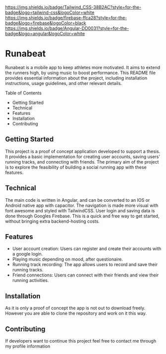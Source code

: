 https://img.shields.io/badge/Tailwind_CSS-38B2AC?style=for-the-badge&logo=tailwind-css&logoColor=white
https://img.shields.io/badge/firebase-ffca28?style=for-the-badge&logo=firebase&logoColor=black
https://img.shields.io/badge/Angular-DD0031?style=for-the-badge&logo=angular&logoColor=white


# Runabeat
Runabeat is a mobile app to keep athletes more motivated. It aims to extend the runners high, by using music to boost performance. This README file provides essential information about the project, including installation instructions, usage guidelines, and other relevant details.

Table of Contents
- Getting Started
- Technical
- Features
- Installation
- Contributing

## Getting Started
This project is a proof of concept application developed to support a thesis. It provides a basic implementation for creating user accounts, saving users' running tracks, and connecting with friends. The primary aim of the project is to explore the feasibility of building a social running app with these features.

## Technical
The main code is written in Angular, and can be converted to an IOS or Android native app with capacitor. The navigation is made more visual with font awesome and styled with TailwindCSS.
User login and saving data is done through Googles Firebase. This is a quick and free way to get started, without bringing extra backend-hosting costs.

## Features
- User account creation: Users can register and create their accounts with a google login.
- Playing music depending on mood, after questionaire.
- Running track recording: The app allows users to record and save their running tracks.
- Friend connections: Users can connect with their friends and view their running activities.

## Installation
As it is only a proof of concept the app is not out to download freely. However you are able to clone the repository and work on it this way.

## Contributing
If developers want to continue this project feel free to contact me through my profile information
